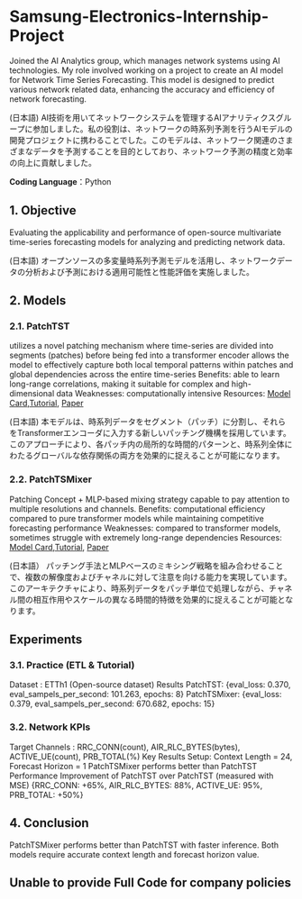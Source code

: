 # Samsung-Electronics-Internship-Project
Joined the AI Analytics group, which manages network systems using AI technologies. My role involved working on a project to create an AI model for Network Time Series Forecasting. This model is designed to predict various network related data, enhancing the accuracy and efficiency of network forecasting.

(日本語)
AI技術を用いてネットワークシステムを管理するAIアナリティクスグループに参加しました。私の役割は、ネットワークの時系列予測を行うAIモデルの開発プロジェクトに携わることでした。このモデルは、ネットワーク関連のさまざまなデータを予測することを目的としており、ネットワーク予測の精度と効率の向上に貢献しました。

**Coding Language**：Python

## 1. Objective
Evaluating the applicability and performance of open-source multivariate time-series forecasting models for analyzing and predicting network data.

(日本語)
オープンソースの多変量時系列予測モデルを活用し、ネットワークデータの分析および予測における適用可能性と性能評価を実施しました。

## 2. Models
### 2.1. PatchTST
utilizes a novel patching mechanism where time-series are divided into segments (patches) before being fed into a transformer encoder
allows the model to effectively capture both local temporal patterns within patches and global dependencies across the entire time-series
Benefits: able to learn long-range correlations, making it suitable for complex and high-dimensional data
Weaknesses:  computationally intensive
Resources: [Model Card](https://huggingface.co/docs/transformers/en/model_doc/patchtst),[Tutorial](https://github.com/ibm-granite/granite-tsfm/blob/main/notebooks/hfdemo/patch_tsmixer_getting_started.ipynb), [Paper](https://arxiv.org/pdf/2306.09364)

(日本語)
本モデルは、時系列データをセグメント（パッチ）に分割し、それらをTransformerエンコーダに入力する新しいパッチング機構を採用しています。
このアプローチにより、各パッチ内の局所的な時間的パターンと、時系列全体にわたるグローバルな依存関係の両方を効果的に捉えることが可能になります。

### 2.2. PatchTSMixer
Patching Concept + MLP-based mixing strategy capable to pay attention to multiple resolutions and channels.
Benefits: computational efficiency compared to pure transformer models while maintaining competitive forecasting performance
Weaknesses: compared to transformer models, sometimes struggle with extremely long-range dependencies
Resources: [Model Card](https://huggingface.co/docs/transformers/en/model_doc/patchtsmixer),[Tutorial](https://github.com/ibm-granite/granite-tsfm/blob/main/notebooks/hfdemo/patch_tsmixer_getting_started.ipynb), [Paper](https://arxiv.org/pdf/2306.09364)

(日本語）
パッチング手法とMLPベースのミキシング戦略を組み合わせることで、複数の解像度およびチャネルに対して注意を向ける能力を実現しています。
このアーキテクチャにより、時系列データをパッチ単位で処理しながら、チャネル間の相互作用やスケールの異なる時間的特徴を効果的に捉えることが可能となります。

## Experiments
### 3.1. Practice (ETL & Tutorial)
Dataset : ETTh1 (Open-source dataset)
Results
PatchTST: {eval_loss: 0.370, eval_sampels_per_second: 101.263, epochs: 8}
PatchTSMixer: {eval_loss: 0.379, eval_sampels_per_second: 670.682, epochs: 15}
### 3.2. Network KPIs
Target Channels : RRC_CONN(count), AIR_RLC_BYTES(bytes), ACTIVE_UE(count), PRB_TOTAL(%)
Key Results
Setup: Context Length = 24, Forecast Horizon = 1
PatchTSMixer performs better than PatchTST
Performance Improvement of PatchTST over PatchTST (measured with MSE)
{RRC_CONN: +65%, AIR_RLC_BYTES: 88%, ACTIVE_UE: 95%, PRB_TOTAL: +50%}

## 4. Conclusion
PatchTSMixer performs better than PatchTST with faster inference.
Both models require accurate context length and forecast horizon value. 

## **Unable to provide Full Code for company policies**
